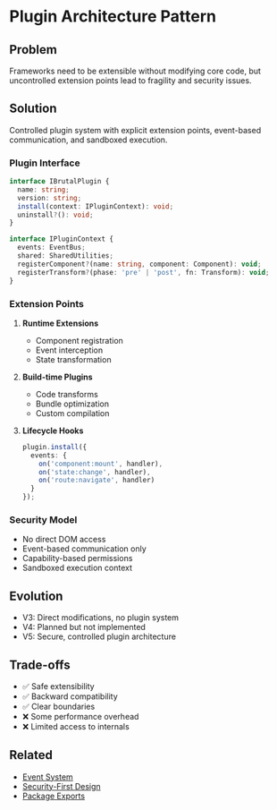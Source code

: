 # Plugin Architecture Pattern

## Problem
Frameworks need to be extensible without modifying core code, but uncontrolled extension points lead to fragility and security issues.

## Solution
Controlled plugin system with explicit extension points, event-based communication, and sandboxed execution.

### Plugin Interface
```typescript
interface IBrutalPlugin {
  name: string;
  version: string;
  install(context: IPluginContext): void;
  uninstall?(): void;
}

interface IPluginContext {
  events: EventBus;
  shared: SharedUtilities;
  registerComponent?(name: string, component: Component): void;
  registerTransform?(phase: 'pre' | 'post', fn: Transform): void;
}
```

### Extension Points
1. **Runtime Extensions**
   - Component registration
   - Event interception
   - State transformation
   
2. **Build-time Plugins**
   - Code transforms
   - Bundle optimization
   - Custom compilation

3. **Lifecycle Hooks**
   ```typescript
   plugin.install({
     events: {
       on('component:mount', handler),
       on('state:change', handler),
       on('route:navigate', handler)
     }
   });
   ```

### Security Model
- No direct DOM access
- Event-based communication only
- Capability-based permissions
- Sandboxed execution context

## Evolution
- V3: Direct modifications, no plugin system
- V4: Planned but not implemented
- V5: Secure, controlled plugin architecture

## Trade-offs
- ✅ Safe extensibility
- ✅ Backward compatibility
- ✅ Clear boundaries
- ❌ Some performance overhead
- ❌ Limited access to internals

## Related
- [Event System](../core/event-system.md)
- [Security-First Design](../security/security-first-design.md)
- [Package Exports](./package-exports.md)